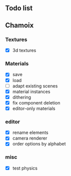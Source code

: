 ## Todo list

## Chamoix

### Textures
- [x] 3d textures

### Materials
- [x] save
- [x] load
- [ ] adapt existing scenes
- [x] material instances
- [x] dithering
- [x] fix component deletion
- [x] editor-only materials

### editor
- [x] rename elements
- [x] camera renderer
- [x] order options by alphabet

### misc
- [x] test physics

